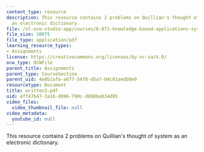 ```yaml
---
content_type: resource
description: This resource contains 2 problems on Quillian's thought of system as
  an electronic dictionary.
file: /ol-ocw-studio-app/courses/6-871-knowledge-based-applications-systems-spring-2005/4ff47b473a16d896790cd890be034d85_written3.pdf
file_size: 10075
file_type: application/pdf
learning_resource_types:
- Assignments
license: https://creativecommons.org/licenses/by-nc-sa/4.0/
ocw_type: OCWFile
parent_title: Assignments
parent_type: CourseSection
parent_uid: 4e8b1afa-a677-54f8-d5a7-04c61aedb8e0
resourcetype: Document
title: written3.pdf
uid: 4ff47b47-3a16-d896-790c-d890be034d85
video_files:
  video_thumbnail_file: null
video_metadata:
  youtube_id: null
---
```

This resource contains 2 problems on Quillian's thought of system as an electronic dictionary.